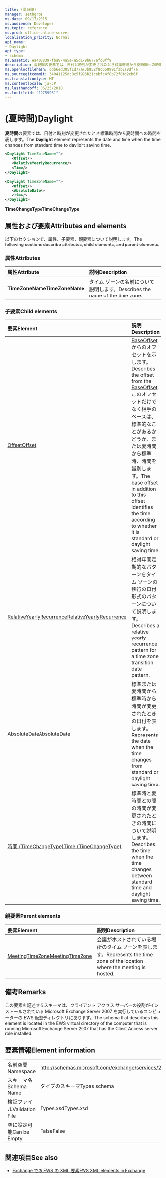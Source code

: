 ```yaml
---
title: (夏時間)
manager: sethgros
ms.date: 09/17/2015
ms.audience: Developer
ms.topic: reference
ms.prod: office-online-server
localization_priority: Normal
api_name:
- Daylight
api_type:
- schema
ms.assetid: ea400839-fba8-4a5e-a5d1-9b677afc0ff9
description: 夏時間の要素では、日付と時刻が変更されたとき標準時間から夏時間への時間を表します。
ms.openlocfilehash: cdb6ed305f1d77a73b952f8c659991f3b2a8df7a
ms.sourcegitcommit: 34041125dc8c5f993b21cebfc4f8b72f0fd2cb6f
ms.translationtype: MT
ms.contentlocale: ja-JP
ms.lasthandoff: 06/25/2018
ms.locfileid: "19759931"
---
```

# <a name="daylight"></a><span data-ttu-id="a89ac-103">(夏時間)</span><span class="sxs-lookup"><span data-stu-id="a89ac-103">Daylight</span></span>

<span data-ttu-id="a89ac-104">**夏時間**の要素では、日付と時刻が変更されたとき標準時間から夏時間への時間を表します。</span><span class="sxs-lookup"><span data-stu-id="a89ac-104">The **Daylight** element represents the date and time when the time changes from standard time to daylight saving time.</span></span> 
  
```xml
<Daylight TimeZoneName="">
   <Offset/>
   <RelativeYearlyRecurrence/>
   <Time/>
</Daylight>
```

```xml
<Daylight TimeZoneName="">
   <Offset/>
   <AbsoluteDate/>
   <Time/>
</Daylight>
```

<span data-ttu-id="a89ac-105">**TimeChangeType**</span><span class="sxs-lookup"><span data-stu-id="a89ac-105">**TimeChangeType**</span></span>

## <a name="attributes-and-elements"></a><span data-ttu-id="a89ac-106">属性および要素</span><span class="sxs-lookup"><span data-stu-id="a89ac-106">Attributes and elements</span></span>

<span data-ttu-id="a89ac-107">以下のセクションで、属性、子要素、親要素について説明します。</span><span class="sxs-lookup"><span data-stu-id="a89ac-107">The following sections describe attributes, child elements, and parent elements.</span></span>
  
### <a name="attributes"></a><span data-ttu-id="a89ac-108">属性</span><span class="sxs-lookup"><span data-stu-id="a89ac-108">Attributes</span></span>

|<span data-ttu-id="a89ac-109">**属性**</span><span class="sxs-lookup"><span data-stu-id="a89ac-109">**Attribute**</span></span>|<span data-ttu-id="a89ac-110">**説明**</span><span class="sxs-lookup"><span data-stu-id="a89ac-110">**Description**</span></span>|
|:-----|:-----|
|<span data-ttu-id="a89ac-111">**TimeZoneName**</span><span class="sxs-lookup"><span data-stu-id="a89ac-111">**TimeZoneName**</span></span> <br/> |<span data-ttu-id="a89ac-112">タイム ゾーンの名前について説明します。</span><span class="sxs-lookup"><span data-stu-id="a89ac-112">Describes the name of the time zone.</span></span>  <br/> |
   
### <a name="child-elements"></a><span data-ttu-id="a89ac-113">子要素</span><span class="sxs-lookup"><span data-stu-id="a89ac-113">Child elements</span></span>

|<span data-ttu-id="a89ac-114">**要素**</span><span class="sxs-lookup"><span data-stu-id="a89ac-114">**Element**</span></span>|<span data-ttu-id="a89ac-115">**説明**</span><span class="sxs-lookup"><span data-stu-id="a89ac-115">**Description**</span></span>|
|:-----|:-----|
|[<span data-ttu-id="a89ac-116">Offset</span><span class="sxs-lookup"><span data-stu-id="a89ac-116">Offset</span></span>](offset.md) <br/> |<span data-ttu-id="a89ac-117">[BaseOffset](baseoffset.md)からのオフセットを示します。</span><span class="sxs-lookup"><span data-stu-id="a89ac-117">Describes the offset from the [BaseOffset](baseoffset.md).</span></span> <span data-ttu-id="a89ac-118">このオフセットだけでなく相手のベースは、標準的なことがあるかどうか、または夏時間から標準時、時間を識別します。</span><span class="sxs-lookup"><span data-stu-id="a89ac-118">The base offset in addition to this offset identifies the time according to whether it is standard or daylight saving time.</span></span>  <br/> |
|[<span data-ttu-id="a89ac-119">RelativeYearlyRecurrence</span><span class="sxs-lookup"><span data-stu-id="a89ac-119">RelativeYearlyRecurrence</span></span>](relativeyearlyrecurrence.md) <br/> |<span data-ttu-id="a89ac-120">相対年間定期的なパターンをタイム ゾーンの移行の日付形式のパターンについて説明します。</span><span class="sxs-lookup"><span data-stu-id="a89ac-120">Describes a relative yearly recurrence pattern for a time zone transition date pattern.</span></span>  <br/> |
|[<span data-ttu-id="a89ac-121">AbsoluteDate</span><span class="sxs-lookup"><span data-stu-id="a89ac-121">AbsoluteDate</span></span>](absolutedate.md) <br/> |<span data-ttu-id="a89ac-122">標準または夏時間から標準時から時間が変更されたときの日付を表します。</span><span class="sxs-lookup"><span data-stu-id="a89ac-122">Represents the date when the time changes from standard or daylight saving time.</span></span>  <br/> |
|[<span data-ttu-id="a89ac-123">時間 (TimeChangeType)</span><span class="sxs-lookup"><span data-stu-id="a89ac-123">Time (TimeChangeType)</span></span>](time-timechangetype.md) <br/> |<span data-ttu-id="a89ac-124">標準時と夏時間との間の時間が変更されたときの時間について説明します。</span><span class="sxs-lookup"><span data-stu-id="a89ac-124">Describes the time when the time changes between standard time and daylight saving time.</span></span>  <br/> |
   
### <a name="parent-elements"></a><span data-ttu-id="a89ac-125">親要素</span><span class="sxs-lookup"><span data-stu-id="a89ac-125">Parent elements</span></span>

|<span data-ttu-id="a89ac-126">**要素**</span><span class="sxs-lookup"><span data-stu-id="a89ac-126">**Element**</span></span>|<span data-ttu-id="a89ac-127">**説明**</span><span class="sxs-lookup"><span data-stu-id="a89ac-127">**Description**</span></span>|
|:-----|:-----|
|[<span data-ttu-id="a89ac-128">MeetingTimeZone</span><span class="sxs-lookup"><span data-stu-id="a89ac-128">MeetingTimeZone</span></span>](meetingtimezone.md) <br/> |<span data-ttu-id="a89ac-129">会議がホストされている場所のタイム ゾーンを表します。</span><span class="sxs-lookup"><span data-stu-id="a89ac-129">Represents the time zone of the location where the meeting is hosted.</span></span>  <br/> |
   
## <a name="remarks"></a><span data-ttu-id="a89ac-130">備考</span><span class="sxs-lookup"><span data-stu-id="a89ac-130">Remarks</span></span>

<span data-ttu-id="a89ac-131">この要素を記述するスキーマは、クライアント アクセス サーバーの役割がインストールされている Microsoft Exchange Server 2007 を実行しているコンピューターの EWS 仮想ディレクトリにあります。</span><span class="sxs-lookup"><span data-stu-id="a89ac-131">The schema that describes this element is located in the EWS virtual directory of the computer that is running Microsoft Exchange Server 2007 that has the Client Access server role installed.</span></span>
  
## <a name="element-information"></a><span data-ttu-id="a89ac-132">要素情報</span><span class="sxs-lookup"><span data-stu-id="a89ac-132">Element information</span></span>

|||
|:-----|:-----|
|<span data-ttu-id="a89ac-133">名前空間</span><span class="sxs-lookup"><span data-stu-id="a89ac-133">Namespace</span></span>  <br/> |http://schemas.microsoft.com/exchange/services/2006/types  <br/> |
|<span data-ttu-id="a89ac-134">スキーマ名</span><span class="sxs-lookup"><span data-stu-id="a89ac-134">Schema Name</span></span>  <br/> |<span data-ttu-id="a89ac-135">タイプのスキーマ</span><span class="sxs-lookup"><span data-stu-id="a89ac-135">Types schema</span></span>  <br/> |
|<span data-ttu-id="a89ac-136">検証ファイル</span><span class="sxs-lookup"><span data-stu-id="a89ac-136">Validation File</span></span>  <br/> |<span data-ttu-id="a89ac-137">Types.xsd</span><span class="sxs-lookup"><span data-stu-id="a89ac-137">Types.xsd</span></span>  <br/> |
|<span data-ttu-id="a89ac-138">空に設定可能</span><span class="sxs-lookup"><span data-stu-id="a89ac-138">Can be Empty</span></span>  <br/> |<span data-ttu-id="a89ac-139">False</span><span class="sxs-lookup"><span data-stu-id="a89ac-139">False</span></span>  <br/> |
   
## <a name="see-also"></a><span data-ttu-id="a89ac-140">関連項目</span><span class="sxs-lookup"><span data-stu-id="a89ac-140">See also</span></span>

- [<span data-ttu-id="a89ac-141">Exchange での EWS の XML 要素</span><span class="sxs-lookup"><span data-stu-id="a89ac-141">EWS XML elements in Exchange</span></span>](ews-xml-elements-in-exchange.md)

